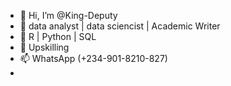 - 👋 Hi, I’m @King-Deputy
- 👀 data analyst | data sciencist | Academic Writer
- 🌱 R | Python | SQL 
- 💞️ Upskilling
- 📫 WhatsApp (+234-901-8210-827)
- 
<!---
King-Deputy/King-Deputy is a ✨ special ✨ repository because its `README.md` (this file) appears on your GitHub profile.
You can click the Preview link to take a look at your changes.
--->
